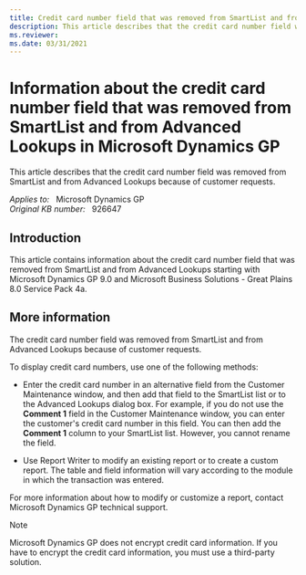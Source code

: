 ```yaml
---
title: Credit card number field that was removed from SmartList and from Advanced Lookups
description: This article describes that the credit card number field was removed from SmartList and from Advanced Lookups because of customer requests.
ms.reviewer: 
ms.date: 03/31/2021
---
```

# Information about the credit card number field that was removed from SmartList and from Advanced Lookups in Microsoft Dynamics GP

This article describes that the credit card number field was removed from SmartList and from Advanced Lookups because of customer requests.

_Applies to:_ &nbsp; Microsoft Dynamics GP  
_Original KB number:_ &nbsp; 926647

## Introduction

This article contains information about the credit card number field that was removed from SmartList and from Advanced Lookups starting with Microsoft Dynamics GP 9.0 and Microsoft Business Solutions - Great Plains 8.0 Service Pack 4a.

## More information

The credit card number field was removed from SmartList and from Advanced Lookups because of customer requests.

To display credit card numbers, use one of the following methods:

- Enter the credit card number in an alternative field from the Customer Maintenance window, and then add that field to the SmartList list or to the Advanced Lookups dialog box. For example, if you do not use the **Comment 1** field in the Customer Maintenance window, you can enter the customer's credit card number in this field. You can then add the **Comment 1** column to your SmartList list. However, you cannot rename the field.

- Use Report Writer to modify an existing report or to create a custom report. The table and field information will vary according to the module in which the transaction was entered.

For more information about how to modify or customize a report, contact Microsoft Dynamics GP technical support.

> [!NOTE]
> Microsoft Dynamics GP does not encrypt credit card information. If you have to encrypt the credit card information, you must use a third-party solution.
